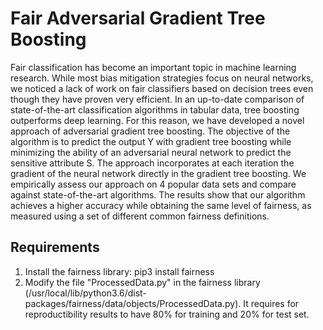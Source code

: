 # Fair Adversarial Gradient Tree Boosting

Fair classification has become an important topic in machine learning research.
While most bias mitigation strategies focus on neural networks, we noticed a lack of work
on fair classifiers based on decision trees even though they have proven very efficient.
In an up-to-date comparison of state-of-the-art classification algorithms in tabular data,
tree boosting outperforms deep learning. For this reason, we have developed a novel approach
of adversarial gradient tree boosting. The objective of the algorithm is to predict the output
Y with gradient tree boosting while minimizing the ability of an adversarial neural network 
to predict the sensitive attribute S. The approach incorporates at each iteration the gradient
of the neural network directly in the gradient tree boosting. We empirically assess our approach 
on 4 popular data sets and compare against state-of-the-art algorithms. The results show that 
our algorithm achieves a higher accuracy while obtaining the same level of fairness, as measured
using a set of different common fairness definitions.


## Requirements
 1. Install the fairness library: pip3 install fairness
 2. Modify the file "ProcessedData.py" in the fairness library (/usr/local/lib/python3.6/dist-packages/fairness/data/objects/ProcessedData.py).
    It requires for reproductibility results to have 80% for training and 20% for test set.
    
